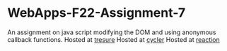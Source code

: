 # WebApps-F22-Assignment-7
An assignment on java script modifying the DOM and using anonymous callback functions.
Hosted at [tresure](tresure.html)
Hosted at [cycler](cycler.html)
Hosted at [reaction](reaction.html)
